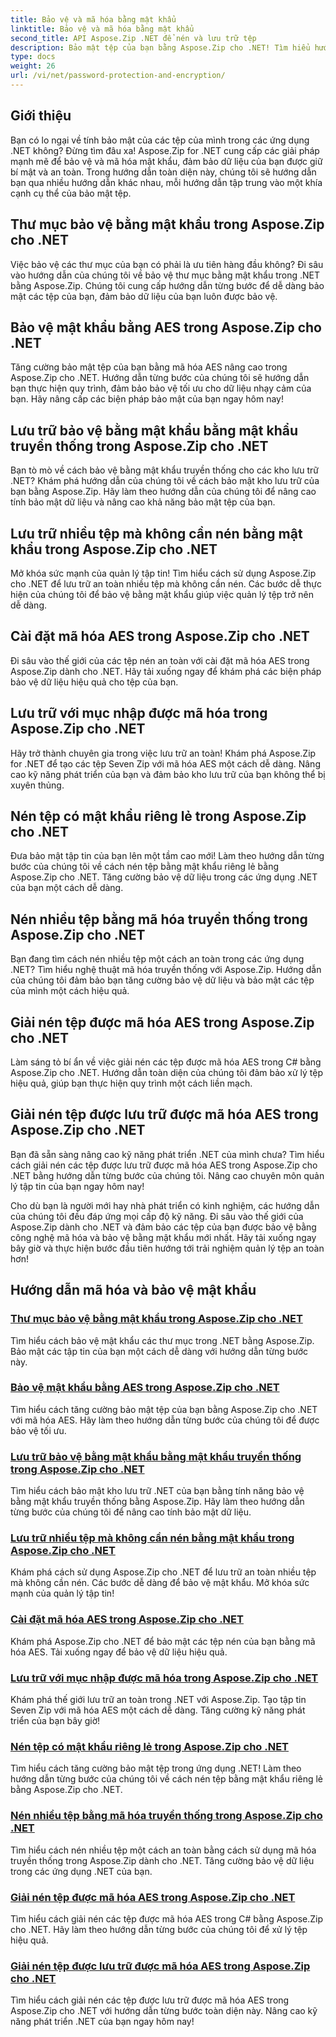 ```yaml
---
title: Bảo vệ và mã hóa bằng mật khẩu
linktitle: Bảo vệ và mã hóa bằng mật khẩu
second_title: API Aspose.Zip .NET để nén và lưu trữ tệp
description: Bảo mật tệp của bạn bằng Aspose.Zip cho .NET! Tìm hiểu hướng dẫn từng bước về bảo vệ và mã hóa mật khẩu, từ AES đến các phương pháp truyền thống.
type: docs
weight: 26
url: /vi/net/password-protection-and-encryption/
---
```


## Giới thiệu

Bạn có lo ngại về tính bảo mật của các tệp của mình trong các ứng dụng .NET không? Đừng tìm đâu xa! Aspose.Zip for .NET cung cấp các giải pháp mạnh mẽ để bảo vệ và mã hóa mật khẩu, đảm bảo dữ liệu của bạn được giữ bí mật và an toàn. Trong hướng dẫn toàn diện này, chúng tôi sẽ hướng dẫn bạn qua nhiều hướng dẫn khác nhau, mỗi hướng dẫn tập trung vào một khía cạnh cụ thể của bảo mật tệp.

## Thư mục bảo vệ bằng mật khẩu trong Aspose.Zip cho .NET

Việc bảo vệ các thư mục của bạn có phải là ưu tiên hàng đầu không? Đi sâu vào hướng dẫn của chúng tôi về bảo vệ thư mục bằng mật khẩu trong .NET bằng Aspose.Zip. Chúng tôi cung cấp hướng dẫn từng bước để dễ dàng bảo mật các tệp của bạn, đảm bảo dữ liệu của bạn luôn được bảo vệ.

## Bảo vệ mật khẩu bằng AES trong Aspose.Zip cho .NET

Tăng cường bảo mật tệp của bạn bằng mã hóa AES nâng cao trong Aspose.Zip cho .NET. Hướng dẫn từng bước của chúng tôi sẽ hướng dẫn bạn thực hiện quy trình, đảm bảo bảo vệ tối ưu cho dữ liệu nhạy cảm của bạn. Hãy nâng cấp các biện pháp bảo mật của bạn ngay hôm nay!

## Lưu trữ bảo vệ bằng mật khẩu bằng mật khẩu truyền thống trong Aspose.Zip cho .NET

Bạn tò mò về cách bảo vệ bằng mật khẩu truyền thống cho các kho lưu trữ .NET? Khám phá hướng dẫn của chúng tôi về cách bảo mật kho lưu trữ của bạn bằng Aspose.Zip. Hãy làm theo hướng dẫn của chúng tôi để nâng cao tính bảo mật dữ liệu và nâng cao khả năng bảo mật tệp của bạn.

## Lưu trữ nhiều tệp mà không cần nén bằng mật khẩu trong Aspose.Zip cho .NET

Mở khóa sức mạnh của quản lý tập tin! Tìm hiểu cách sử dụng Aspose.Zip cho .NET để lưu trữ an toàn nhiều tệp mà không cần nén. Các bước dễ thực hiện của chúng tôi để bảo vệ bằng mật khẩu giúp việc quản lý tệp trở nên dễ dàng.

## Cài đặt mã hóa AES trong Aspose.Zip cho .NET

Đi sâu vào thế giới của các tệp nén an toàn với cài đặt mã hóa AES trong Aspose.Zip dành cho .NET. Hãy tải xuống ngay để khám phá các biện pháp bảo vệ dữ liệu hiệu quả cho tệp của bạn.

## Lưu trữ với mục nhập được mã hóa trong Aspose.Zip cho .NET

Hãy trở thành chuyên gia trong việc lưu trữ an toàn! Khám phá Aspose.Zip for .NET để tạo các tệp Seven Zip với mã hóa AES một cách dễ dàng. Nâng cao kỹ năng phát triển của bạn và đảm bảo kho lưu trữ của bạn không thể bị xuyên thủng.

## Nén tệp có mật khẩu riêng lẻ trong Aspose.Zip cho .NET

Đưa bảo mật tập tin của bạn lên một tầm cao mới! Làm theo hướng dẫn từng bước của chúng tôi về cách nén tệp bằng mật khẩu riêng lẻ bằng Aspose.Zip cho .NET. Tăng cường bảo vệ dữ liệu trong các ứng dụng .NET của bạn một cách dễ dàng.

## Nén nhiều tệp bằng mã hóa truyền thống trong Aspose.Zip cho .NET

Bạn đang tìm cách nén nhiều tệp một cách an toàn trong các ứng dụng .NET? Tìm hiểu nghệ thuật mã hóa truyền thống với Aspose.Zip. Hướng dẫn của chúng tôi đảm bảo bạn tăng cường bảo vệ dữ liệu và bảo mật các tệp của mình một cách hiệu quả.

## Giải nén tệp được mã hóa AES trong Aspose.Zip cho .NET

Làm sáng tỏ bí ẩn về việc giải nén các tệp được mã hóa AES trong C# bằng Aspose.Zip cho .NET. Hướng dẫn toàn diện của chúng tôi đảm bảo xử lý tệp hiệu quả, giúp bạn thực hiện quy trình một cách liền mạch.

## Giải nén tệp được lưu trữ được mã hóa AES trong Aspose.Zip cho .NET

Bạn đã sẵn sàng nâng cao kỹ năng phát triển .NET của mình chưa? Tìm hiểu cách giải nén các tệp được lưu trữ được mã hóa AES trong Aspose.Zip cho .NET bằng hướng dẫn từng bước của chúng tôi. Nâng cao chuyên môn quản lý tập tin của bạn ngay hôm nay!

Cho dù bạn là người mới hay nhà phát triển có kinh nghiệm, các hướng dẫn của chúng tôi đều đáp ứng mọi cấp độ kỹ năng. Đi sâu vào thế giới của Aspose.Zip dành cho .NET và đảm bảo các tệp của bạn được bảo vệ bằng công nghệ mã hóa và bảo vệ bằng mật khẩu mới nhất. Hãy tải xuống ngay bây giờ và thực hiện bước đầu tiên hướng tới trải nghiệm quản lý tệp an toàn hơn!
## Hướng dẫn mã hóa và bảo vệ mật khẩu
### [Thư mục bảo vệ bằng mật khẩu trong Aspose.Zip cho .NET](./password-protect-directory/)
Tìm hiểu cách bảo vệ mật khẩu các thư mục trong .NET bằng Aspose.Zip. Bảo mật các tập tin của bạn một cách dễ dàng với hướng dẫn từng bước này.
### [Bảo vệ mật khẩu bằng AES trong Aspose.Zip cho .NET](./password-protect-with-aes/)
Tìm hiểu cách tăng cường bảo mật tệp của bạn bằng Aspose.Zip cho .NET với mã hóa AES. Hãy làm theo hướng dẫn từng bước của chúng tôi để được bảo vệ tối ưu.
### [Lưu trữ bảo vệ bằng mật khẩu bằng mật khẩu truyền thống trong Aspose.Zip cho .NET](./password-protect-archive-traditional-password/)
Tìm hiểu cách bảo mật kho lưu trữ .NET của bạn bằng tính năng bảo vệ bằng mật khẩu truyền thống bằng Aspose.Zip. Hãy làm theo hướng dẫn từng bước của chúng tôi để nâng cao tính bảo mật dữ liệu.
### [Lưu trữ nhiều tệp mà không cần nén bằng mật khẩu trong Aspose.Zip cho .NET](./store-multiple-files-no-compression-password/)
Khám phá cách sử dụng Aspose.Zip cho .NET để lưu trữ an toàn nhiều tệp mà không cần nén. Các bước dễ dàng để bảo vệ mật khẩu. Mở khóa sức mạnh của quản lý tập tin!
### [Cài đặt mã hóa AES trong Aspose.Zip cho .NET](./aes-encryption-settings/)
Khám phá Aspose.Zip cho .NET để bảo mật các tệp nén của bạn bằng mã hóa AES. Tải xuống ngay để bảo vệ dữ liệu hiệu quả.
### [Lưu trữ với mục nhập được mã hóa trong Aspose.Zip cho .NET](./archive-with-encrypted-entry/)
Khám phá thế giới lưu trữ an toàn trong .NET với Aspose.Zip. Tạo tập tin Seven Zip với mã hóa AES một cách dễ dàng. Tăng cường kỹ năng phát triển của bạn bây giờ!
### [Nén tệp có mật khẩu riêng lẻ trong Aspose.Zip cho .NET](./compress-files-individual-passwords/)
Tìm hiểu cách tăng cường bảo mật tệp trong ứng dụng .NET! Làm theo hướng dẫn từng bước của chúng tôi về cách nén tệp bằng mật khẩu riêng lẻ bằng Aspose.Zip cho .NET.
### [Nén nhiều tệp bằng mã hóa truyền thống trong Aspose.Zip cho .NET](./compress-multiple-files-traditional-encryption/)
Tìm hiểu cách nén nhiều tệp một cách an toàn bằng cách sử dụng mã hóa truyền thống trong Aspose.Zip dành cho .NET. Tăng cường bảo vệ dữ liệu trong các ứng dụng .NET của bạn.
### [Giải nén tệp được mã hóa AES trong Aspose.Zip cho .NET](./decompress-aes-encrypted-file/)
Tìm hiểu cách giải nén các tệp được mã hóa AES trong C# bằng Aspose.Zip cho .NET. Hãy làm theo hướng dẫn từng bước của chúng tôi để xử lý tệp hiệu quả.
### [Giải nén tệp được lưu trữ được mã hóa AES trong Aspose.Zip cho .NET](./decompress-aes-encrypted-stored-file/)
Tìm hiểu cách giải nén các tệp được lưu trữ được mã hóa AES trong Aspose.Zip cho .NET với hướng dẫn từng bước toàn diện này. Nâng cao kỹ năng phát triển .NET của bạn ngay hôm nay!